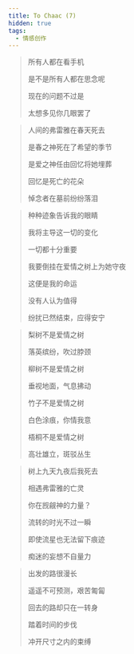 ```yaml
---
title: To Chaac (7)
hidden: true
tags:
  - 情感创作
---
```


> 所有人都在看手机
>
> 是不是所有人都在思念呢
>
> 现在的问题不过是
>
> 太想多见你几眼罢了

 

> 人间的弗雷雅在春天死去
>
> 是春之神死在了希望的季节
>
> 是爱之神任由回忆将她埋葬
>
> 回忆是死亡的花朵
>
> 悼念者在墓前纷纷落泪



> 种种迹象告诉我的眼睛
>
> 我将主导这一切的变化
>
> 一切都十分重要
>
> 我要倒挂在爱情之树上为她守夜
>
> 这便是我的命运
>
> 没有人认为值得
>
> 纷扰已然结束，应得安宁

 

> 梨树不是爱情之树
>
> 落英缤纷，吹过脖颈
>
> 柳树不是爱情之树
>
> 垂视地面，气息拂动
>
> 竹子不是爱情之树
>
> 白色涂痕，你情我意
>
> 梧桐不是爱情之树
>
> 高壮雄立，斑驳丛生

 

> 树上九天九夜后我死去
>
> 相遇弗雷雅的亡灵
>
> 你在觊觎神的力量？
>
> 流转的时光不过一瞬
>
> 即使流星也无法留下痕迹
>
> 痴迷的妄想不自量力

 

> 出发的路很漫长
>
> 遥遥不可预测，艰苦匍匐
>
> 回去的路却只在一转身
>
> 踏着时间的步伐
>
> 冲开尺寸之内的束缚

